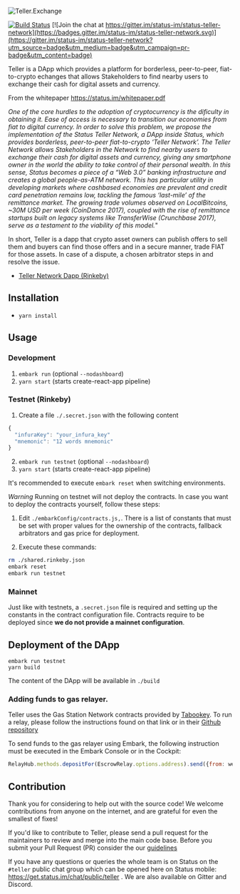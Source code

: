![Teller.Exchange](https://raw.githubusercontent.com/status-im/status-teller-network/master/teller-logo.png?token=AABLEUFLVJ24SL7R6JIRXVS5T2MFI)

[![Build Status](https://travis-ci.org/status-im/status-teller-network.svg?branch=master)](https://travis-ci.org/status-im/status-teller-network) [![Join the chat at https://gitter.im/status-im/status-teller-network](https://badges.gitter.im/status-im/status-teller-network.svg)](https://gitter.im/status-im/status-teller-network?utm_source=badge&utm_medium=badge&utm_campaign=pr-badge&utm_content=badge)

Teller is a DApp which provides a platform for borderless, peer-to-peer, fiat-to-crypto echanges that allows Stakeholders to find nearby users to exchange their cash for digital assets and currency.

From the whitepaper https://status.im/whitepaper.pdf

*One of the core hurdles to the adoption of cryptocurrency is the dificulty in obtaining it. Ease of access is necessary to transition our economies from fiat to digital currency.
In order to solve this problem, we propose the implementation of the Status Teller Network, a
DApp inside Status, which provides borderless, peer-to-peer fiat-to-crypto ‘Teller Network’.
The Teller Network allows Stakeholders in the Network to find nearby users to exchange their
cash for digital assets and currency, giving any smartphone owner in the world the ability to
take control of their personal wealth.
In this sense, Status becomes a piece of a “Web 3.0” banking infrastructure and creates a
global people-as-ATM network. This has particular utility in developing markets where cashbased economies are prevalent and credit card penetration remains low, tackling the famous
‘last-mile’ of the remittance market.
The growing trade volumes observed on LocalBitcoins, ~30M USD per week
(CoinDance 2017), coupled with the rise of remittance startups built on legacy systems like
TransferWise (Crunchbase 2017), serve as a testament to the viability of this model.*"


In short, Teller is a dapp that crypto asset owners can publish offers to sell them and buyers can find those offers and in a secure manner, trade FIAT for those assets. In case of a dispute, a chosen arbitrator steps in and resolve the issue.

* [Teller Network Dapp (Rinkeby)](https://status-im.github.io/status-teller-network/build/)

## Installation

- `yarn install`

## Usage

### Development
1. `embark run` (optional `--nodashboard`)
2. `yarn start` (starts create-react-app pipeline)

### Testnet (Rinkeby)

1. Create a file `./.secret.json` with the following content
```js
{
  "infuraKey": "your_infura_key"
  "mnemonic": "12 words mnemonic"
}
```
2. `embark run testnet` (optional `--nodashboard`)
3. `yarn start` (starts create-react-app pipeline)

It's recommended to execute `embark reset` when switching environments.

*Warning*
Running on testnet will not deploy the contracts. In case you want to deploy the contracts yourself, follow these steps:

1. Edit `./embarkConfig/contracts.js,`. There is a list of constants that must be set with proper values for the ownership of the contracts, fallback arbitrators and gas price for deployment.

2. Execute these commands:
```bash
rm ./shared.rinkeby.json
embark reset
embark run testnet
```

### Mainnet
Just like with testnets, a `.secret.json` file is required and setting up the constants in the contract configuration file. Contracts require to be deployed since **we do not provide a mainnet configuration**. 


## Deployment of the DApp
```
embark run testnet
yarn build
```

The content of the DApp will be available in `./build`


### Adding funds to gas relayer.
Teller uses the Gas Station Network contracts provided by [Tabookey](https://www.npmjs.com/package/tabookey-gasless). To run a relay, please follow the instructions found on that link or in their [Github repository](https://github.com/opengsn/gsn#readme)

To send funds to the gas relayer using Embark, the following instruction must be executed in the Embark Console or in the Cockpit:
```js
RelayHub.methods.depositFor(EscrowRelay.options.address).send({from: web3.eth.defaultAccount, value: web3.utils.toWei("0.1", "ether")});
```

## Contribution
Thank you for considering to help out with the source code! We welcome contributions from anyone on the internet, and are grateful for even the smallest of fixes!

If you'd like to contribute to Teller, please send a pull request for the maintainers to review and merge into the main code base. Before you submit your Pull Request (PR) consider the our [guidelines](https://github.com/status-im/status-teller-network/blob/master/CONTRIBUTING.md)

If you have any questions or queries the whole team is on Status on the `#teller` public chat group which can be opened here on Status mobile: https://get.status.im/chat/public/teller . We are also available on Gitter and Discord.
